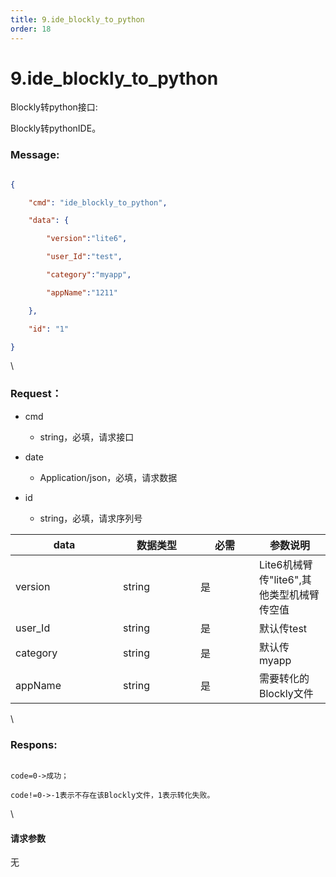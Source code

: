 ```yaml
---
title: 9.ide_blockly_to_python
order: 18
---
```

# 9.ide\_blockly\_to\_python



 



Blockly转python接口:

Blockly转pythonIDE。



### Message:  



```json

{

    "cmd": "ide_blockly_to_python",

    "data": {

        "version":"lite6",

        "user_Id":"test",

        "category":"myapp",

        "appName":"1211"

    },

    "id": "1"

}

```



\





### Request：    



* cmd

  * string，必填，请求接口

* date

  * Application/json，必填，请求数据

* id

  * string，必填，请求序列号



<table><thead><tr><th width="156">data</th><th width="108">数据类型</th><th width="78">必需</th><th>参数说明</th></tr></thead><tbody><tr><td>version</td><td>string</td><td>是</td><td>Lite6机械臂传"lite6",其他类型机械臂传空值</td></tr><tr><td>user_Id</td><td>string</td><td>是</td><td>默认传test</td></tr><tr><td>category</td><td>string</td><td>是</td><td>默认传myapp</td></tr><tr><td>appName</td><td>string</td><td>是</td><td>需要转化的Blockly文件</td></tr></tbody></table>



\





### Respons:     



```

code=0->成功；

code!=0->-1表示不存在该Blockly文件，1表示转化失败。

```



\





#### 请求参数



无

